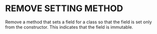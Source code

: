 # REMOVE SETTING METHOD

Remove a method that sets a field for a class so that
the field is set only from the constructor. This indicates that 
the field is immutable.